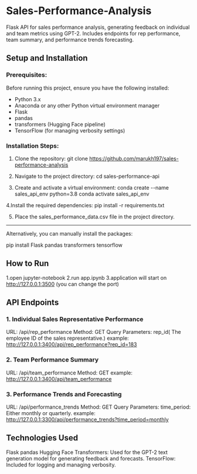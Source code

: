 
# Sales-Performance-Analysis
Flask API for sales performance analysis, generating feedback on individual and team metrics using GPT-2. Includes endpoints for rep performance, team summary, and performance trends forecasting.

## Setup and Installation

### Prerequisites:

Before running this project, ensure you have the following installed:
- Python 3.x
- Anaconda or any other Python virtual environment manager
- Flask
- pandas
- transformers (Hugging Face pipeline)
- TensorFlow (for managing verbosity settings)


### Installation Steps:

1. Clone the repository: git clone https://github.com/marukh197/sales-performance-analysis
  	

2. Navigate to the project directory: cd sales-performance-api
	

3. Create and activate a virtual environment:   conda create --name sales_api_env python=3.8
						conda activate sales_api_env

4.Install the required dependencies:  pip install -r requirements.txt

5. Place the sales_performance_data.csv file in the project directory.				
-----------------------------------------------------------------------------------
Alternatively, you can manually install the packages:

pip install Flask pandas transformers tensorflow


## How to Run

1.open jupyter-notebook
2.run app.ipynb
3.application will start on http://127.0.0.1:3500 (you can change the port)


## API Endpoints

### 1. Individual Sales Representative Performance

URL: /api/rep_performance
Method: GET
Query Parameters: rep_id( The employee ID of the sales representative.)
example: http://127.0.0.1:3400/api/rep_performance?rep_id=183


### 2. Team Performance Summary

URL: /api/team_performance
Method: GET
example: http://127.0.0.1:3400/api/team_performance


### 3. Performance Trends and Forecasting

URL: /api/performance_trends
Method: GET
Query Parameters:
time_period: Either monthly or quarterly.
example: http://127.0.0.1:3300/api/performance_trends?time_period=monthly


## Technologies Used

Flask
pandas
Hugging Face Transformers: Used for the GPT-2 text generation model for generating feedback and forecasts.
TensorFlow: Included for logging and managing verbosity.
















